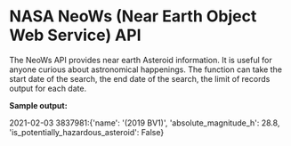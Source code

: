 # NASA NeoWs (Near Earth Object Web Service) API

The NeoWs API provides near earth Asteroid information. It is useful for anyone curious about astronomical happenings.
The function can take the start date of the search, the end date of the search, the limit of records output for each date.

**Sample output:**

2021-02-03 3837981:{'name': '(2019 BV1)', 'absolute_magnitude_h': 28.8, 'is_potentially_hazardous_asteroid': False}
